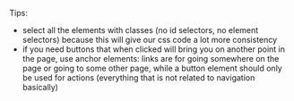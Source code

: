 Tips:
- select all the elements with classes (no id selectors, no element selectors) because this will give our css code a lot more consistency
- if you need buttons that when clicked will bring you on another point in the page, use anchor elements: links are for going somewhere on the page or going to some other page, while a button element should only be used for actions (everything that is not related to navigation basically)
